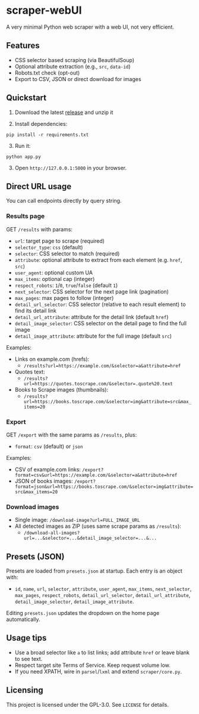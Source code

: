 # scraper-webUI

A very minimal Python web scraper with a web UI, not very efficient.

## Features

- CSS selector based scraping (via BeautifulSoup)
- Optional attribute extraction (e.g., `src`, `data-id`)
- Robots.txt check (opt-out)
- Export to CSV, JSON or direct download for images

## Quickstart

1. Download the latest [release](https://github.com/G0246/scraper-webUI/releases/latest) and unzip it

2. Install dependencies:

```
pip install -r requirements.txt
```

3. Run it:

```
python app.py
```

3. Open `http://127.0.0.1:5000` in your browser.

## Direct URL usage

You can call endpoints directly by query string.

### Results page
GET `/results` with params:

- `url`: target page to scrape (required)
- `selector_type`: `css` (default)
- `selector`: CSS selector to match (required)
- `attribute`: optional attribute to extract from each element (e.g. `href`, `src`)
- `user_agent`: optional custom UA
- `max_items`: optional cap (integer)
- `respect_robots`: `1`/`0`, `true`/`false` (default `1`)
- `next_selector`: CSS selector for the next page link (pagination)
- `max_pages`: max pages to follow (integer)
- `detail_url_selector`: CSS selector (relative to each result element) to find its detail link
- `detail_url_attribute`: attribute for the detail link (default `href`)
- `detail_image_selector`: CSS selector on the detail page to find the full image
- `detail_image_attribute`: attribute for the full image (default `src`)

Examples:

- Links on example.com (hrefs):
  - `/results?url=https://example.com/&selector=a&attribute=href`
- Quotes text:
  - `/results?url=https://quotes.toscrape.com/&selector=.quote%20.text`
- Books to Scrape images (thumbnails):
  - `/results?url=https://books.toscrape.com/&selector=img&attribute=src&max_items=20`

### Export

GET `/export` with the same params as `/results`, plus:

- `format`: `csv` (default) or `json`

Examples:

- CSV of example.com links: `/export?format=csv&url=https://example.com/&selector=a&attribute=href`
- JSON of books images: `/export?format=json&url=https://books.toscrape.com/&selector=img&attribute=src&max_items=20`

### Download images

- Single image: `/download-image?url=FULL_IMAGE_URL`
- All detected images as ZIP (uses same scrape params as `/results`):
  - `/download-all-images?url=...&selector=...&detail_image_selector=...&...`

## Presets (JSON)

Presets are loaded from `presets.json` at startup. Each entry is an object with:

- `id`, `name`, `url`, `selector`, `attribute`, `user_agent`, `max_items`,
  `next_selector`, `max_pages`, `respect_robots`, `detail_url_selector`,
  `detail_url_attribute`, `detail_image_selector`, `detail_image_attribute`.

Editing `presets.json` updates the dropdown on the home page automatically.

## Usage tips

- Use a broad selector like `a` to list links; add attribute `href` or leave blank to see text.
- Respect target site Terms of Service. Keep request volume low.
- If you need XPATH, wire in `parsel`/`lxml` and extend `scraper/core.py`.

## Licensing

This project is licensed under the GPL-3.0. See `LICENSE` for details.
